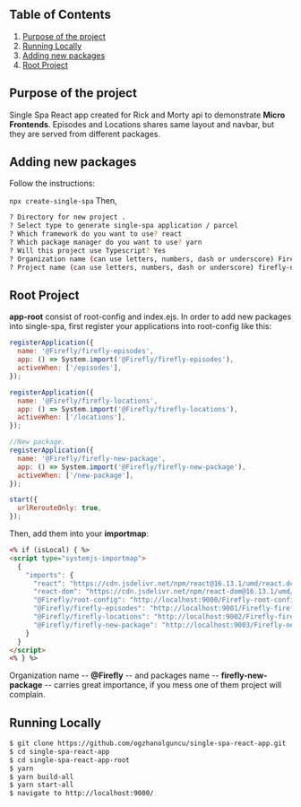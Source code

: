 ## Table of Contents

1.  [Purpose of the project](#purpose-of-the-project)
2.  [Running Locally](#running-locally)
3.  [Adding new packages](#adding-new-packages)
4.  [Root Project](#what-is-hoisting)

## Purpose of the project

Single Spa React app created for Rick and Morty api to demonstrate **Micro Frontends**. Episodes and Locations shares same layout and navbar, but they are served
from different packages.

## Adding new packages

Follow the instructions:

`npx create-single-spa`
Then,

```bash
? Directory for new project .
? Select type to generate single-spa application / parcel
? Which framework do you want to use? react
? Which package manager do you want to use? yarn
? Will this project use Typescript? Yes
? Organization name (can use letters, numbers, dash or underscore) Firefly
? Project name (can use letters, numbers, dash or underscore) firefly-new-package
```

## Root Project

**app-root** consist of root-config and index.ejs. In order to add new packages into single-spa, first register your applications into root-config like this:

```javascript
registerApplication({
  name: '@Firefly/firefly-episodes',
  app: () => System.import('@Firefly/firefly-episodes'),
  activeWhen: ['/episodes'],
});

registerApplication({
  name: '@Firefly/firefly-locations',
  app: () => System.import('@Firefly/firefly-locations'),
  activeWhen: ['/locations'],
});

//New package.
registerApplication({
  name: '@Firefly/firefly-new-package',
  app: () => System.import('@Firefly/firefly-new-package'),
  activeWhen: ['/new-package'],
});

start({
  urlRerouteOnly: true,
});
```

Then, add them into your **importmap**:

```html
<% if (isLocal) { %>
<script type="systemjs-importmap">
  {
    "imports": {
      "react": "https://cdn.jsdelivr.net/npm/react@16.13.1/umd/react.development.js",
      "react-dom": "https://cdn.jsdelivr.net/npm/react-dom@16.13.1/umd/react-dom.development.js",
      "@Firefly/root-config": "http://localhost:9000/Firefly-root-config.js",
      "@Firefly/firefly-episodes": "http://localhost:9001/Firefly-firefly-episodes.js",
      "@Firefly/firefly-locations": "http://localhost:9002/Firefly-firefly-locations.js"
      "@Firefly/firefly-new-package": "http://localhost:9003/Firefly-new-package.js"
    }
  }
</script>
<% } %>
```

Organization name -- **@Firefly** -- and packages name -- **firefly-new-package** -- carries great importance, if you mess one of them project will complain.

## Running Locally

```bash
$ git clone https://github.com/ogzhanolguncu/single-spa-react-app.git
$ cd single-spa-react-app
$ cd single-spa-react-app-root
$ yarn
$ yarn build-all
$ yarn start-all
$ navigate to http://localhost:9000/
```
